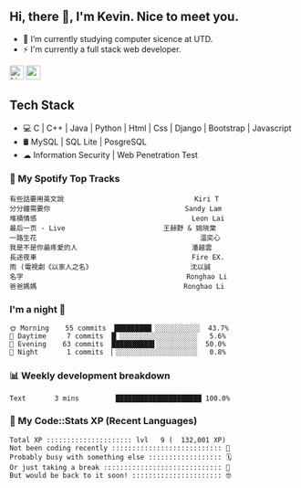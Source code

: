 ## Hi, there 👋, I'm Kevin. Nice to meet you.

- 🌱 I’m currently studying computer sicence at UTD.
- ⚡ I'm currently a full stack web developer.

<a href="https://www.linkedin.com/in/kevin12686/"><img alt="LinkedIn" src="https://img.shields.io/badge/linkedin%20-%230077B5.svg?&style=for-the-badge&logo=linkedin&logoColor=white" height=25></a>
<a href="https://www.instagram.com/kevin12686/"><img src="https://img.shields.io/badge/instagram-3f729b?&style=for-the-badge&logo=instagram&logoColor=white" height=25></a>

## Tech Stack

* 💻 C | C++ | Java | Python | Html | Css | Django | Bootstrap | Javascript
* 🛢️ MySQL | SQL Lite | PosgreSQL
* ☁ Information Security | Web Penetration Test

### 🎵 My Spotify Top Tracks

<!-- spotify start -->

```text
有些話要用英文說                                Kiri T
分分鐘需要你                                 Sandy Lam
堆積情感                                      Leon Lai
最后一页 - Live                        王赫野 & 姚晓棠
一路生花                                        温奕心
我是不是你最疼愛的人                            潘越雲
長途夜車                                      Fire EX.
雨 (電視劇《以家人之名》                        沈以誠
名字                                        Ronghao Li
爸爸媽媽                                    Ronghao Li
```

<!-- spotify end -->

### I'm a night 🦉

<!-- early_bird start -->

```text
🌞 Morning    55 commits  █████████▏░░░░░░░░░░░  43.7%
🌆 Daytime     7 commits  █▏░░░░░░░░░░░░░░░░░░░   5.6%
🌃 Evening    63 commits  ██████████▌░░░░░░░░░░  50.0%
🌙 Night       1 commits  ▏░░░░░░░░░░░░░░░░░░░░   0.8%
```

<!-- early_bird end -->

### 📊 Weekly development breakdown

<!-- code_time start -->

```text
Text       3 mins         █████████████████████ 100.0%
```

<!-- code_time end -->

### 🧰 My Code::Stats XP (Recent Languages)

<!-- codestats start -->

```text
Total XP ::::::::::::::::::::: lvl   9 (  132,001 XP) 
Not been coding recently ::::::::::::::::::::::::::: 🙈
Probably busy with something else :::::::::::::::::: 🗓
Or just taking a break ::::::::::::::::::::::::::::: 🌴
But would be back to it soon! :::::::::::::::::::::: 🤓
```

<!-- codestats end -->
